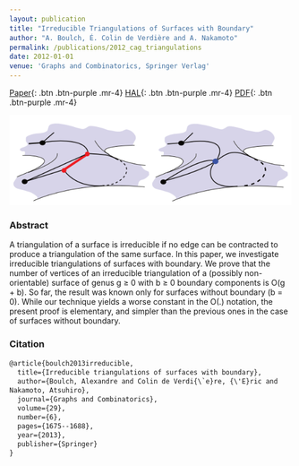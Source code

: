 ```yaml
---
layout: publication
title: "Irreducible Triangulations of Surfaces with Boundary"
author: "A. Boulch, É. Colin de Verdière and A. Nakamoto"
permalink: /publications/2012_cag_triangulations
date: 2012-01-01
venue: 'Graphs and Combinatorics, Springer Verlag'
---
```


[Paper](https://link.springer.com/article/10.1007/s00373-012-1244-1){: .btn .btn-purple .mr-4}
[HAL](https://hal.archives-ouvertes.fr/hal-01163747/document){: .btn .btn-purple .mr-4}
[PDF](/files/2012_gac_triangulations/2012_gac_triangulations.pdf){: .btn .btn-purple .mr-4}

![](/files/2012_gac_triangulations/teaser.png)

### Abstract

A triangulation of a surface is irreducible if no edge can be contracted to produce a triangulation of the same surface. In this paper, we investigate irreducible triangulations of surfaces with boundary. We prove that the number of vertices of an irreducible triangulation of a (possibly non-orientable) surface of genus g ≥ 0 with b ≥ 0 boundary components is O(g + b). So far, the result was known only for surfaces without boundary (b = 0). While our technique yields a worse constant in the O(.) notation, the present proof is elementary, and simpler than the previous ones in the case of surfaces without boundary.

### Citation

```
@article{boulch2013irreducible,
  title={Irreducible triangulations of surfaces with boundary},
  author={Boulch, Alexandre and Colin de Verdi{\`e}re, {\'E}ric and Nakamoto, Atsuhiro},
  journal={Graphs and Combinatorics},
  volume={29},
  number={6},
  pages={1675--1688},
  year={2013},
  publisher={Springer}
}
```